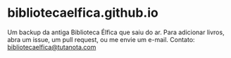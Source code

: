 # bibliotecaelfica.github.io
Um backup da antiga Biblioteca Élfica que saiu do ar.
Para adicionar livros, abra um issue, um pull request, ou me envie um e-mail.
Contato: bibliotecaelfica@tutanota.com
